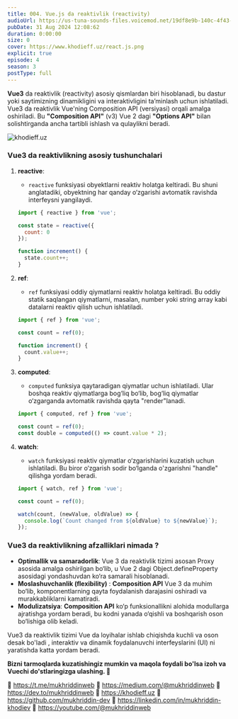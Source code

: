 ```yaml
---
title: 004. Vue.js da reaktivlik (reactivity)
audioUrl: https://us-tuna-sounds-files.voicemod.net/19df8e9b-140c-4f43-8c0e-09c162821765-1658350707858.mp3
pubDate: 31 Aug 2024 12:08:62
duration: 0:00:00
size: 0
cover: https://www.khodieff.uz/react.js.png
explicit: true
episode: 4
season: 3
postType: full
---
```

**Vue3** da reaktivlik (reactivity) asosiy qismlardan biri hisoblanadi, bu dastur yoki saytimizning  dinamikligini va interaktivligini ta’minlash uchun ishlatiladi. Vue3 da reaktivlik Vue'ning Composition API (versiyasi) orqali amalga oshiriladi. Bu **"Composition API"** (v3) Vue 2 dagi **"Options API"** bilan solishtirganda ancha  tartibli ishlash va qulaylikni beradi.


![khodieff.uz](https://media.dev.to/cdn-cgi/image/width=1000,height=420,fit=cover,gravity=auto,format=auto/https%3A%2F%2Fdev-to-uploads.s3.amazonaws.com%2Fuploads%2Farticles%2F1qhvsohahwhl7dym0478.jpg "khodieff.uz")

### Vue3 da reaktivlikning asosiy tushunchalari

1. **reactive**:

   * `reactive` funksiyasi obyektlarni reaktiv holatga keltiradi. Bu shuni anglatadiki, obyektning har qanday o‘zgarishi avtomatik ravishda interfeysni yangilaydi.

   ```javascript
   import { reactive } from 'vue';

   const state = reactive({
     count: 0
   });

   function increment() {
     state.count++;
   }
   ```
2. **ref**:

   * `ref` funksiyasi oddiy qiymatlarni reaktiv holatga keltiradi. Bu oddiy statik saqlangan qiymatlarni, masalan, number yoki string array kabi datalarni reaktiv qilish uchun ishlatiladi.

   ```javascript
   import { ref } from 'vue';

   const count = ref(0);

   function increment() {
     count.value++;
   }
   ```
3. **computed**:

   * `computed` funksiya qaytaradigan qiymatlar uchun ishlatiladi. Ular boshqa reaktiv qiymatlarga bog‘liq bo‘lib, bog‘liq qiymatlar o‘zgarganda avtomatik ravishda qayta "render"lanadi.

   ```javascript
   import { computed, ref } from 'vue';

   const count = ref(0);
   const double = computed(() => count.value * 2);
   ```
4. **watch**:

   * `watch` funksiyasi reaktiv qiymatlar o‘zgarishlarini kuzatish uchun ishlatiladi. Bu biror o‘zgarish sodir bo‘lganda o'zgarishni "handle" qilishga  yordam beradi.

   ```javascript
   import { watch, ref } from 'vue';

   const count = ref(0);

   watch(count, (newValue, oldValue) => {
     console.log(`Count changed from ${oldValue} to ${newValue}`);
   });
   ```

### Vue3 da reaktivlikning afzalliklari nimada ?

* **Optimallik va samaradorlik**: Vue 3 da reaktivlik tizimi asosan Proxy asosida amalga oshirilgan bo‘lib, u Vue 2 dagi Object.defineProperty asosidagi yondashuvdan ko‘ra samarali hisoblanadi.
* **Moslashuvchanlik (flexibility)** : **Composition API** Vue 3 da muhim bo‘lib, komponentlarning qayta foydalanish darajasini oshiradi va murakkabliklarni kamatiradi.
* **Modulizatsiya**: **Composition API** ko‘p funksionallikni alohida modullarga ajratishga yordam beradi, bu kodni yanada o‘qishli va boshqarish oson bo‘lishiga olib keladi.

Vue3 da reaktivlik tizimi Vue  da loyihalar ishlab chiqishda kuchli va oson desak bo'ladi , interaktiv va dinamik foydalanuvchi interfeyslarini (UI) ni  yaratishda katta yordam beradi.

**Bizni tarmoqlarda kuzatishingiz mumkin va maqola foydali bo'lsa izoh va Vuechi do'stlaringizga ulashing. 🫡**

🔗 https://t.me/mukhriddinweb
🔗 https://medium.com/@mukhriddinweb
🔗 https://dev.to/mukhriddinweb
🔗 https://khodieff.uz
🔗 https://github.com/mukhriddin-dev
🔗 https://linkedin.com/in/mukhriddin-khodiev
🔗 https://youtube.com/@mukhriddinweb